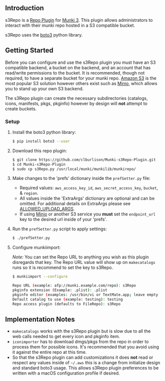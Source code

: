 ## Introduction

s3Repo is a [Repo Plugin](https://github.com/munki/munki/wiki/Repo-Plugins) for [Munki 3](https://github.com/munki/munki/wiki/Munki-3-Information). This plugin allows administrators to interact with their munki repo hosted in a S3 compatible bucket.

s3Repo uses the [boto3](https://github.com/boto/boto3) python library.


## Getting Started

Before you can configure and use the s3Repo plugin you must have an S3 compatible backend, a bucket on the backend, and an account that has read/write permissions to the bucket. It is recommended, though not required, to have a separate bucket for your munki repo. [Amazon S3](https://aws.amazon.com/s3/) is the most popular S3 solution however others exist such as [Minio](https://www.minio.io/), which allows you to stand up your own S3 backend.

The s3Repo plugin can create the necessary subdirectories (catalogs, icons, manifests, pkgs, pkginfo) however by design will **not** attempt to create buckets.

### Setup

1. Install the boto3 python library:
    ```bash
    $ pip install boto3 --user
    ```
1. Download this repo plugin:
    ```bash
    $ git clone https://github.com/clburlison/Munki-s3Repo-Plugin.git
    $ cd Munki-s3Repo-Plugin
    $ sudo cp s3Repo.py /usr/local/munki/munkilib/munkirepo/
    ```
1. Make changes to the 'prefs' dictionary inside the `prefSetter.py` file:
    * Required values: `aws_access_key_id`, `aws_secret_access_key`, `bucket`, & `region`.
    * All values inside the 'ExtraArgs' dictionary are optional and can be omitted. For additional details on ExtraArgs please see [ALLOWED_UPLOAD_ARGS](http://boto3.readthedocs.io/en/latest/reference/customizations/s3.html#boto3.s3.transfer.S3Transfer.ALLOWED_UPLOAD_ARGS).
    * If using [Minio](https://www.minio.io/) or another S3 service you **must** set the `endpoint_url` key to the desired url inside of your 'prefs'.
1. Run the `prefSetter.py` script to apply settings:
    ```bash
    $ ./prefSetter.py
    ```
1. Configure munkiimport:

    _Note:_ You can set the Repo URL to anything you wish as this plugin disregards that key. The Repo URL value will show up on `makecatalogs` runs so it is recommend to set the key to s3Repo.

    ```bash
    $ munkiimport --configure

    Repo URL (example: afp://munki.example.com/repo): s3Repo
    pkginfo extension (Example: .plist): .plist
    pkginfo editor (examples: /usr/bin/vi or TextMate.app; leave empty to not open an editor after import): Atom.app
    Default catalog to use (example: testing): testing
    Repo access plugin (defaults to FileRepo): s3Repo
    ```


## Implementation Notes
* `makecatalogs` works with the s3Repo plugin but is slow due to all the web calls needed to get every icon and pkginfo item.
* `iconimporter` has to download dmgs/pkgs from the repo in order to process them for possible icons. It's recommended that you avoid using it against the entire repo at this time.
* So that the s3Repo plugin can add customizations it does **not** read or respect any values inside of `~/.aws` this is a change from initialize design and standard boto3 usage. This allows s3Repo plugin preferences to be written with a macOS configuration profile if desired.
